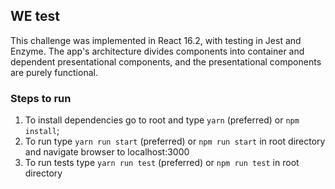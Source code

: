 ## WE test

This challenge was implemented in React 16.2, with testing in Jest and Enzyme.  The app's architecture divides components into container and dependent presentational components, and the presentational components are purely functional.

### Steps to run

1. To install dependencies go to root and type `yarn` (preferred) or `npm install`;
2. To run type `yarn run start` (preferred) or `npm run start` in root directory and navigate browser to localhost:3000
3. To run tests type `yarn run test` (preferred) or `npm run test` in root directory
